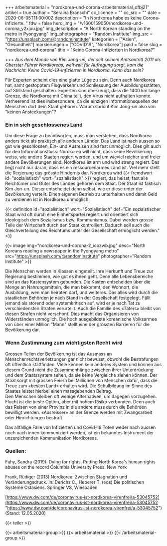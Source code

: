 +++
arbeitsmaterial = "nordkorea-und-corona-arbeitsmaterial_ofbj21"
artikel = true
author = "Seraina Branschi"
cc_licence = ""
cc_src = ""
date = 2020-06-05T11:00:00Z
description = "In Nordkorea habe es keine Corona-Infizierte. "
fdw = false
hero_img = "/v1600159050/nordkorea-und-corona_y2xjuu.jpg"
img_description = "A North Korean standing on the metro in Pyongyang"
img_photographer = "Random Institute"
img_src = "https://unsplash.com/@randominstitute"
kategorien = ["Asien", "Gesundheit"]
markierungen = ["COVID19", "Nordkorea"]
paid = false
slug = "nordkorea-und-corona"
title = "Keine Corona-Infizierten in Nordkorea?"

+++
_Aus dem Munde von Kim Jong-un, der seit seinem Amtsantritt 2011 als Oberster Führer Nordkoreas, weltweit für Aufregung sorgt, kam die Nachricht: Keine Covid-19-Infizierten in Nordkorea. Kann das sein?_

Für Experten scheint dies eine glatte Lüge zu sein. Denn auch Nordkorea hat, samt gestopptem Flugverkehr und Schliessung der Ausbildungsstätten, auf Stillstand geschalten. Experten sind überzeugt, dass die 1400 km lange Grenze, die Nordkorea mit China teilt, den Virus nicht aufhalten konnte. Verheerend ist dies insbesondere, da die einzigen Informationsquellen der Menschen dort dem Staat gehören. Warum spricht Kim Jong-un also von "keinen Ansteckungen"?

### Ein in sich geschlossenes Land

Um diese Frage zu beantworten, muss man verstehen, dass Nordkorea anders tickt als praktisch alle anderen Länder. Das Land ist nach aussen so gut wie geschlossen, Ein- und Ausreisen sind fast unmöglich. Dies gilt auch für den Informationsfluss: Nordkorea will nicht, dass seine Bevölkerung weiss, wie andere Staaten regiert werden, und um wieviel reicher und freier andere Bevölkerungen sind. Nordkorea ist arm und wird streng regiert. Das liegt nicht nur daran, dass es ein ressourcenarmes Land ist. Viel mehr stellt die Regierung das grösste Hindernis dar. Nordkorea wird {{< fremdwort id="sozialistisch" wort="sozialistisch" >}} regiert, das heisst, fast alle Reichtümer und Güter des Landes gehören dem Staat. Der Staat ist faktisch Kim Jon-un. Dieser entscheidet dann selbst, wie er diese unter der Bevölkerung verteilt. Einen eigenen Betrieb zu unterhalten und damit Geld zu verdienen ist in Nordkorea unmöglich.

{{< definition id="sozialistisch" wort="Sozialistisch" def="Ein sozialstischer Staat wird oft durch eine Einheitspartei regiert und orientiert sich ideologisch dem Sozialismus bzw. Kommunismus. Dabei werden grosse Teile der Wirtschaft durch den Staat kontrolliert. Dadurch soll auch die Gleichverteilung des Reichtums unter der Gesellschaft ermöglicht werden." >}}

{{< image img="nordkorea-und-corona-2_icozwb.jpg" desc="North Koreans reading a newspaper in the Pyongyang metro" src="https://unsplash.com/@randominstitute" photographer="Random Institute" >}}

Die Menschen werden in Klassen eingeteilt. Ihre Herkunft und Treue zur Regierung bestimmen, wie gut es ihnen geht. Denn alle Lebensbereiche sind an das Kastensystem gebunden. Die Kasten entscheiden über die Menge an Nahrungsmitteln, die man bekommt, den Wohnort, die Ausbildung, wen man heiraten darf, und weiteres. Das alles wird durch die staatlichen Behörden je nach Stand in der Gesellschaft festgelegt. Fällt jemand als störend oder systemkritisch auf, wird er je nach Tat zu verschiedensten Strafen verurteilt. Auch die Familie des «Täters» bleibt von diesen Strafen nicht verschont. Dies macht das Organisieren von Widerständen unmöglich. Die hoch ausgebildete koreanische Volksarmee von über einer Million "Mann" stellt eine der grössten Barrieren für die Bevölkerung dar.

### Wenn Zustimmung zum wichtigsten Recht wird

Grossen Teilen der Bevölkerung ist das Ausmass an Menschenrechtsverletzungen gar nicht bewusst, obwohl die Bestrafungen oft öffentlich stattfinden. Viele kennen kein anderes System und können aus diesem Grund nicht die Zusammenhänge zwischen ihrer Unterdrückung und dem Staatssystem sehen, da sie keine Vergleiche ziehen können. Der Staat sorgt mit grossen Feiern bei Millionen von Menschen dafür, dass die Treue zum «besten Land» erhalten wird. Die Schulbildung im Sinne des Staates leistet hierbei einen massgebenden Beitrag.  
Den Menschen bleiben oft wenige Alternativen, um dagegen vorzugehen. Flucht ist die beste Option, aber mit hohem Risiko verbunden. Denn auch das Reisen von einer Provinz in die andere muss durch die Behörden bewilligt werden. «Ausreisser» an der Grenze werden mit Zwangsarbeit oder Hinrichtungen bestraft.

Das allfällige Fälle von Infizierten und Covid-19 Toten weder nach aussen noch nach innen kommuniziert werden, ist ein bekanntes Instrument der unzureichenden Kommunikation Nordkoreas.​

### Quellen:

Fahy, Sandra (2019): Dying for rights. Putting North Korea's human rights abuses on the record Columbia University Press. New York

Frank, Rüdiger (2013) Nordkorea: Zwischen Stagnation und Veränderungsdruck. In: Derichs C., Heberer T. (eds) Die politischen Systeme Ostasiens. Springer VS, Wiesbaden

[https://www.dw.com/de/coronavirus-ist-nordkorea-virenfrei/a-53045752](https://www.dw.com/de/coronavirus-ist-nordkorea-virenfrei/a-53045752 "https://www.dw.com/de/coronavirus-ist-nordkorea-virenfrei/a-53045752") (Stand: 12.05.2020)

{{< teiler >}}

{{< arbeitsmaterial-group >}}
{{< arbeitsmaterial >}}
{{< /arbeitsmaterial-group >}}